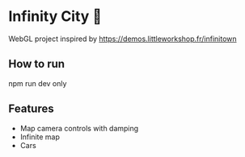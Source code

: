 # Infinity City 🏢
WebGL project inspired by https://demos.littleworkshop.fr/infinitown
## How to run
npm run dev only

## Features
 - Map camera controls with damping
 - Infinite map
 - Cars
